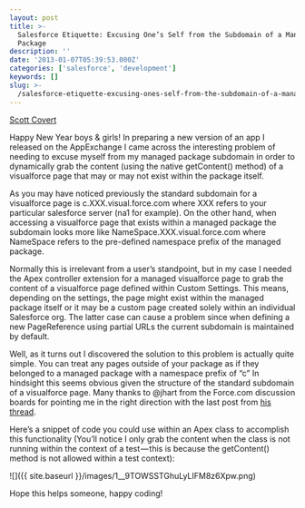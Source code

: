 ```yaml
---
layout: post
title: >-
  Salesforce Etiquette: Excusing One’s Self from the Subdomain of a Managed
  Package
description: ''
date: '2013-01-07T05:39:53.000Z'
categories: ['salesforce', 'development']
keywords: []
slug: >-
  /salesforce-etiquette-excusing-ones-self-from-the-subdomain-of-a-managed-package
---
```


[Scott
Covert](https://www.tython.co/)

Happy New Year boys & girls! In preparing a new version of an app I released on the AppExchange I came across the interesting problem of needing to excuse myself from my managed package subdomain in order to dynamically grab the content (using the native getContent() method) of a visualforce page that may or may not exist within the package itself.

As you may have noticed previously the standard subdomain for a visualforce page is c.XXX.visual.force.com where XXX refers to your particular salesforce server (na1 for example). On the other hand, when accessing a visualforce page that exists within a managed package the subdomain looks more like NameSpace.XXX.visual.force.com where NameSpace refers to the pre-defined namespace prefix of the managed package.

Normally this is irrelevant from a user’s standpoint, but in my case I needed the Apex controller extension for a managed visualforce page to grab the content of a visualforce page defined within Custom Settings. This means, depending on the settings, the page might exist within the managed package itself or it may be a custom page created solely within an individual Salesforce org. The latter case can cause a problem since when defining a new PageReference using partial URLs the current subdomain is maintained by default.

Well, as it turns out I discovered the solution to this problem is actually quite simple. You can treat any pages outside of your package as if they belonged to a managed package with a namespace prefix of “c” In hindsight this seems obvious given the structure of the standard subdomain of a visualforce page. Many thanks to @jhart from the Force.com discussion boards for pointing me in the right direction with the last post from [his thread](http://boards.developerforce.com/t5/Visualforce-Development/PageReference-question-how-to-move-in-amp-out-of-package/td-p/102570/page/2).

Here’s a snippet of code you could use within an Apex class to accomplish this functionality (You’ll notice I only grab the content when the class is not running within the context of a test — this is because the getContent() method is not allowed within a test context):

![]({{ site.baseurl }}/images/1__9TOWSSTGhuLyLIFM8z6Xpw.png)

Hope this helps someone, happy coding!